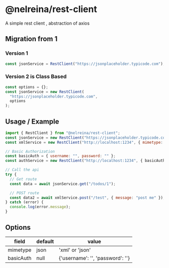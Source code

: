 # @nelreina/rest-client

A simple rest client , abstraction of axios

## Migration from 1

### Version 1

```js
const jsonService = RestClient("https://jsonplaceholder.typicode.com");
```

### Version 2 is Class Based

```js
const options = {};
const jsonService = new RestClient(
  "https://jsonplaceholder.typicode.com",
  options
);
```

## Usage / Example

```javascript
import { RestClient } from "@nelreina/rest-client";
const jsonService = new RestClient("https://jsonplaceholder.typicode.com");
const xmlService = new RestClient("http://localhost:1234", { mimetype: "xml" });

// Basic Authorization
const basicAuth = { username: "", password: "" };
const authService = new RestClient("http://localhost:1234", { basicAuth });

// Call the api
try {
  // Get route
  const data = await jsonService.get("/todos/1");

  // POST route
  const data2 = await xmlService.post("/test", { message: "post me" });
} catch (error) {
  console.log(error.message);
}
```

## Options

| field     | default | value                            |
| --------- | ------- | -------------------------------- |
| mimetype  | json    | 'xml' or 'json'                  |
| basicAuth | null    | {'username': '', 'password': ''} |
